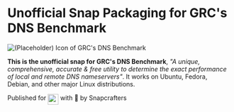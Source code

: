 # Unofficial Snap Packaging for GRC's DNS Benchmark
<!--
	Use the Staticaly service for easy access to in-repo pictures:
	https://www.staticaly.com/
-->
![(Placeholder) Icon of GRC's DNS Benchmark](https://cdn.staticaly.com/gh/Lin-Buo-Ren/snapcrafters-template-plus/bea3bc56/snap/gui/dnsbench.png "(Placeholder) Icon of GRC's DNS Benchmark")

**This is the unofficial snap for GRC's DNS Benchmark**, *"A unique, comprehensive, accurate & free utility to determine the exact performance of local and remote DNS nameservers"*. It works on Ubuntu, Fedora, Debian, and other major Linux distributions.

<!-- Uncomment and modify this when you are provided a snap status badge
[![Status Badge of the `dnsbench` Snap](https://snapcraft.io/dnsbench/badge.svg)](https://snapcraft.io/dnsbench)
-->

<!-- Uncomment and modify this when you have a screenshot
![Screenshot of the Snapped Application](local/screenshots/screenshot.png "Screenshot of the Snapped Application")
-->

Published for <img src="http://anything.codes/slack-emoji-for-techies/emoji/tux.png" align="top" width="24" /> with 💝 by Snapcrafters

<!-- Uncomment and modify this when you have published the snap to the Snap Store
## Installation
([Don't have snapd installed?](https://snapcraft.io/docs/core/install))

### In a Terminal
    # Install the snap #
    sudo snap install --channel=edge --devmode dnsbench
    #sudo snap install --channel=beta dnsbench
    #sudo snap install dnsbench
    
    # Connect the snap to essential security confinement interfaces #
    ## (Proper reasoning for connecting _plug_name_) ##
    sudo snap connect dnsbench:_plug_name_
    
    # Connect the snap to optional security confinement interfaces #
    ## (Proper reasoning for connecting _plug_name_) ##
    sudo snap connect dnsbench:_plug_name_
    
    # Launch the application #
    dnsbench
    snap run dnsbench # If you have another existing installation

### The Graphical Way
[![Get it from the Snap Store](https://snapcraft.io/static/images/badges/en/snap-store-black.svg)](https://snapcraft.io/dnsbench)
-->

<!-- Uncomment when you have test results
## What is Working
* [A list of functionallities that are verified working]

## What is NOT Working...yet 
Check out the [issue tracker](https://github.com/brlin-tw/dnsbench-snap/issues) for known issues.
-->

<!-- Uncomment when you have initialized the URLs
## Support
* Report issues regarding using this snap to the issue tracker:  
  <https://github.com/brlin-tw/dnsbench-snap/issues>
* You may also post on the Snapcraft Forum, under the `snap` topic category:  
  <https://forum.snapcraft.io/c/snap>
-->
